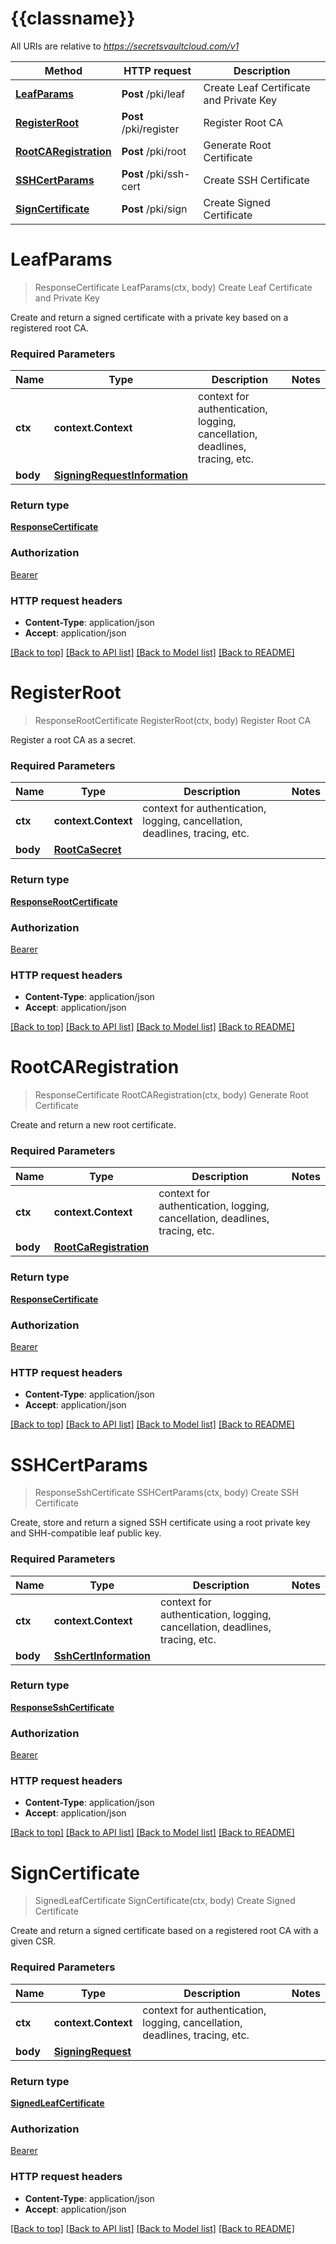 # {{classname}}

All URIs are relative to *https://secretsvaultcloud.com/v1*

Method | HTTP request | Description
------------- | ------------- | -------------
[**LeafParams**](PKIApi.md#LeafParams) | **Post** /pki/leaf | Create Leaf Certificate and Private Key
[**RegisterRoot**](PKIApi.md#RegisterRoot) | **Post** /pki/register | Register Root CA
[**RootCARegistration**](PKIApi.md#RootCARegistration) | **Post** /pki/root | Generate Root Certificate
[**SSHCertParams**](PKIApi.md#SSHCertParams) | **Post** /pki/ssh-cert | Create SSH Certificate
[**SignCertificate**](PKIApi.md#SignCertificate) | **Post** /pki/sign | Create Signed Certificate

# **LeafParams**
> ResponseCertificate LeafParams(ctx, body)
Create Leaf Certificate and Private Key

Create and return a signed certificate with a private key based on a registered root CA.

### Required Parameters

Name | Type | Description  | Notes
------------- | ------------- | ------------- | -------------
 **ctx** | **context.Context** | context for authentication, logging, cancellation, deadlines, tracing, etc.
  **body** | [**SigningRequestInformation**](SigningRequestInformation.md)|  | 

### Return type

[**ResponseCertificate**](ResponseCertificate.md)

### Authorization

[Bearer](../README.md#Bearer)

### HTTP request headers

 - **Content-Type**: application/json
 - **Accept**: application/json

[[Back to top]](#) [[Back to API list]](../README.md#documentation-for-api-endpoints) [[Back to Model list]](../README.md#documentation-for-models) [[Back to README]](../README.md)

# **RegisterRoot**
> ResponseRootCertificate RegisterRoot(ctx, body)
Register Root CA

Register a root CA as a secret.

### Required Parameters

Name | Type | Description  | Notes
------------- | ------------- | ------------- | -------------
 **ctx** | **context.Context** | context for authentication, logging, cancellation, deadlines, tracing, etc.
  **body** | [**RootCaSecret**](RootCaSecret.md)|  | 

### Return type

[**ResponseRootCertificate**](ResponseRootCertificate.md)

### Authorization

[Bearer](../README.md#Bearer)

### HTTP request headers

 - **Content-Type**: application/json
 - **Accept**: application/json

[[Back to top]](#) [[Back to API list]](../README.md#documentation-for-api-endpoints) [[Back to Model list]](../README.md#documentation-for-models) [[Back to README]](../README.md)

# **RootCARegistration**
> ResponseCertificate RootCARegistration(ctx, body)
Generate Root Certificate

Create and return a new root certificate.

### Required Parameters

Name | Type | Description  | Notes
------------- | ------------- | ------------- | -------------
 **ctx** | **context.Context** | context for authentication, logging, cancellation, deadlines, tracing, etc.
  **body** | [**RootCaRegistration**](RootCaRegistration.md)|  | 

### Return type

[**ResponseCertificate**](ResponseCertificate.md)

### Authorization

[Bearer](../README.md#Bearer)

### HTTP request headers

 - **Content-Type**: application/json
 - **Accept**: application/json

[[Back to top]](#) [[Back to API list]](../README.md#documentation-for-api-endpoints) [[Back to Model list]](../README.md#documentation-for-models) [[Back to README]](../README.md)

# **SSHCertParams**
> ResponseSshCertificate SSHCertParams(ctx, body)
Create SSH Certificate

Create, store and return a signed SSH certificate using a root private key and SHH-compatible leaf public key.

### Required Parameters

Name | Type | Description  | Notes
------------- | ------------- | ------------- | -------------
 **ctx** | **context.Context** | context for authentication, logging, cancellation, deadlines, tracing, etc.
  **body** | [**SshCertInformation**](SshCertInformation.md)|  | 

### Return type

[**ResponseSshCertificate**](ResponseSSHCertificate.md)

### Authorization

[Bearer](../README.md#Bearer)

### HTTP request headers

 - **Content-Type**: application/json
 - **Accept**: application/json

[[Back to top]](#) [[Back to API list]](../README.md#documentation-for-api-endpoints) [[Back to Model list]](../README.md#documentation-for-models) [[Back to README]](../README.md)

# **SignCertificate**
> SignedLeafCertificate SignCertificate(ctx, body)
Create Signed Certificate

Create and return a signed certificate based on a registered root CA with a given CSR.

### Required Parameters

Name | Type | Description  | Notes
------------- | ------------- | ------------- | -------------
 **ctx** | **context.Context** | context for authentication, logging, cancellation, deadlines, tracing, etc.
  **body** | [**SigningRequest**](SigningRequest.md)|  | 

### Return type

[**SignedLeafCertificate**](SignedLeafCertificate.md)

### Authorization

[Bearer](../README.md#Bearer)

### HTTP request headers

 - **Content-Type**: application/json
 - **Accept**: application/json

[[Back to top]](#) [[Back to API list]](../README.md#documentation-for-api-endpoints) [[Back to Model list]](../README.md#documentation-for-models) [[Back to README]](../README.md)

